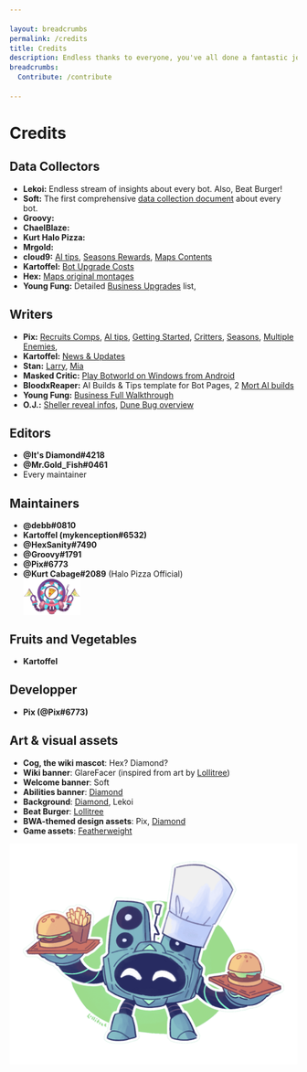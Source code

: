 ```yaml
---

layout: breadcrumbs
permalink: /credits
title: Credits
description: Endless thanks to everyone, you've all done a fantastic job!
breadcrumbs:
  Contribute: /contribute

---
```


# Credits

<div markdown="1" class="ghcms ghcms-contributors">

## Data Collectors

- **Lekoi:** Endless stream of insights about every bot. Also, Beat Burger!
- **Soft:** The first comprehensive [data collection document](<https://docs.google.com/spreadsheets/d/12SN-7zkujzGimENE1PVJyDKs99McAdWNKWhU25yzX_M/> "Soft's Botworld Tier List") about every bot.
- **Groovy:**
- **ChaelBlaze:** 
- **Kurt Halo Pizza:** 
- **Mrgold:**
- **cloud9:** [AI tips](</ai>), [Seasons Rewards](</seasons>), [Maps Contents](</maps>)
- **Kartoffel:** [Bot Upgrade Costs](/materials#costs)
- **Hex:** [Maps original montages](/maps)
- **Young Fung:** Detailed [Business Upgrades](/business) list,

## Writers

- **Pix:** [Recruits Comps](</recruits-comp>), [AI tips](</ai>), [Getting Started](</getting-started>), [Critters](</critters>), [Seasons](</seasons>), [Multiple Enemies](/exploring#multiple-enemies), 
- **Kartoffel:** [News & Updates](</news>)
- **Stan:** [Larry](</larry>), [Mia](</mia>)
- **Masked Critic:** [Play Botworld on Windows from Android](/play-on-windows)
- **BloodxReaper:** AI Builds & Tips template for Bot Pages, 2 [Mort AI builds](/mort#ai-builds)
- **Young Fung:** [Business Full Walkthrough](/business#new-botmasters)
- **O.J.:** [Sheller reveal infos](/sheller), [Dune Bug overview](/dune-bug)


## Editors

- **@It's Diamond#4218**
- **@Mr.Gold\_𝔽ish#0461**
- Every maintainer

</div>

## Maintainers

<div markdown="1" class="ghcms ghcms-maintainers">

- **@debb#0810** 
- **Kartoffel (mykenception#6532)**
- **@HexSanity#7490**
- **@Groovy#1791**
- **@Pix#6773**
- **@Kurt Cabage#2089** (Halo Pizza Official) ![Halo Pizza](</assets/img/icons/halo-pizza.png> "Halo Pizza best delivery service for Delicious Pizzas all over Botworld!")

## Fruits and Vegetables

- **Kartoffel**

</div>

## Developper

- **Pix (@Pix#6773)**


## Art & visual assets

<div markdown="1" class="ghcms ghcms-art">

- **Cog, the wiki mascot**: Hex? Diamond?
- **Wiki banner**: GlareFacer (inspired from art by [Lollitree](<https://twitter.com/lollitree_art>))
- **Welcome banner**: Soft
- **Abilities banner**: [Diamond](<https://youtu.be/dQw4w9WgXcQ>)
- **Background**: [Diamond](<https://youtu.be/dQw4w9WgXcQ>), Lekoi
- **Beat Burger**: [Lollitree](<https://twitter.com/lollitree_art>)
- **BWA-themed design assets**: Pix, [Diamond](<https://youtu.be/dQw4w9WgXcQ>)
- **Game assets**: [Featherweight](<https://www.featherweightgames.com/botworld>)

</div>


![Beat Burger logo](</assets/img/pics/beatburger.png> "Beat Burger logo")

<style type="text/css">.ghcms-maintainers img{display:block;}</style>

